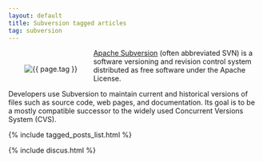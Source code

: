 ```yaml
---
layout: default
title: Subversion tagged articles
tag: subversion
---
```


<div style="float: left; margin: 2.0rem;">
	<img src="/public/images/{{ page.tag }}.png" style="max-width: 10rem;" alt="{{ page.tag }}" />
</div>

[Apache Subversion](https://subversion.apache.org/) (often abbreviated SVN) is a software versioning and revision control system distributed as free software under the Apache License.

Developers use Subversion to maintain current and historical versions of files such as source code, web pages, and documentation. Its goal is to be a mostly compatible successor to the widely used Concurrent Versions System (CVS).


{% include tagged_posts_list.html %}

{% include discus.html %}
